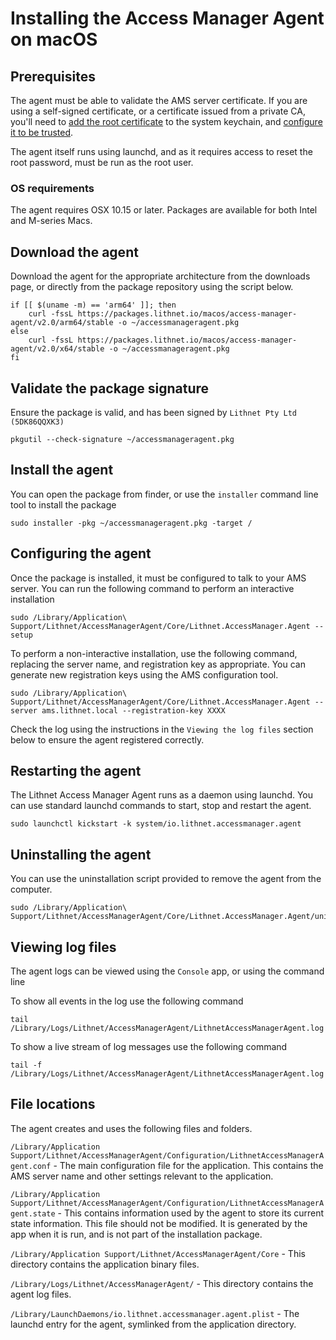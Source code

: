 # Installing the Access Manager Agent on macOS

## Prerequisites

The agent must be able to validate the AMS server certificate. If you are using a self-signed certificate, or a certificate issued from a private CA, you'll need to [add the root certificate](https://support.apple.com/en-au/guide/keychain-access/kyca2431/mac) to the system keychain, and [configure it to be trusted](https://support.apple.com/en-au/guide/keychain-access/kyca11871/mac).

The agent itself runs using launchd, and as it requires access to reset the root password, must be run as the root user.

### OS requirements

The agent requires OSX 10.15 or later. Packages are available for both Intel and M-series Macs.

## Download the agent
Download the agent for the appropriate architecture from the downloads page, or directly from the package repository using the script below.
```shell
if [[ $(uname -m) == 'arm64' ]]; then 
    curl -fssL https://packages.lithnet.io/macos/access-manager-agent/v2.0/arm64/stable -o ~/accessmanageragent.pkg
else
    curl -fssL https://packages.lithnet.io/macos/access-manager-agent/v2.0/x64/stable -o ~/accessmanageragent.pkg
fi
```

## Validate the package signature
Ensure the package is valid, and has been signed by `Lithnet Pty Ltd (5DK86QQXK3)`
```shell
pkgutil --check-signature ~/accessmanageragent.pkg
```

## Install the agent

You can open the package from finder, or use the `installer` command line tool to install the package

```shell
sudo installer -pkg ~/accessmanageragent.pkg -target /
```

## Configuring the agent

Once the package is installed, it must be configured to talk to your AMS server. You can run the following command to perform an interactive installation

```shell
sudo /Library/Application\ Support/Lithnet/AccessManagerAgent/Core/Lithnet.AccessManager.Agent --setup
```

To perform a non-interactive installation, use the following command, replacing the server name, and registration key as appropriate. You can generate new registration keys using the AMS configuration tool.

```shell
sudo /Library/Application\ Support/Lithnet/AccessManagerAgent/Core/Lithnet.AccessManager.Agent --server ams.lithnet.local --registration-key XXXX
```

Check the log using the instructions in the `Viewing the log files` section below to ensure the agent registered correctly.

## Restarting the agent

The Lithnet Access Manager Agent runs as a daemon using launchd. You can use standard launchd commands to start, stop and restart the agent.

```shell
sudo launchctl kickstart -k system/io.lithnet.accessmanager.agent
```

## Uninstalling the agent

You can use the uninstallation script provided to remove the agent from the computer.

```shell
sudo /Library/Application\ Support/Lithnet/AccessManagerAgent/Core/Lithnet.AccessManager.Agent/uninstall.sh
```

## Viewing log files

The agent logs can be viewed using the `Console` app, or using the command line

To show all events in the log use the following command

```shell
tail /Library/Logs/Lithnet/AccessManagerAgent/LithnetAccessManagerAgent.log
```

To show a live stream of log messages use the following command

```shell
tail -f /Library/Logs/Lithnet/AccessManagerAgent/LithnetAccessManagerAgent.log
```

## File locations

The agent creates and uses the following files and folders.

`/Library/Application Support/Lithnet/AccessManagerAgent/Configuration/LithnetAccessManagerAgent.conf` - The main configuration file for the application. This contains the AMS server name and other settings relevant to the application.

`/Library/Application Support/Lithnet/AccessManagerAgent/Configuration/LithnetAccessManagerAgent.state` - This contains information used by the agent to store its current state information. This file should not be modified. It is generated by the app when it is run, and is not part of the installation package.

`/Library/Application Support/Lithnet/AccessManagerAgent/Core` - This directory contains the application binary files.

`/Library/Logs/Lithnet/AccessManagerAgent/` - This directory contains the agent log files.

`/Library/LaunchDaemons/io.lithnet.accessmanager.agent.plist` - The launchd entry for the agent, symlinked from the application directory.
